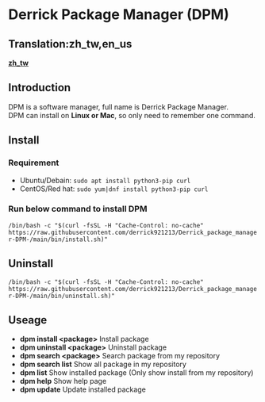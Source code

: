 # Derrick Package Manager (DPM)

## Translation:zh_tw,en_us

**<a href="https://github.com/derrick921213/Derrick_package_manager-DPM-/blob/main/doc/zh_tw.md">zh_tw</a>**

## Introduction

DPM is a software manager, full name is Derrick Package Manager.  
DPM can install on **Linux or Mac**, so only need to remember one command.

## Install

### Requirement

- Ubuntu/Debain: `sudo apt install python3-pip curl`
- CentOS/Red hat: `sudo yum|dnf install python3-pip curl`

### Run below command to install DPM

`/bin/bash -c "$(curl -fsSL -H "Cache-Control: no-cache" https://raw.githubusercontent.com/derrick921213/Derrick_package_manager-DPM-/main/bin/install.sh)"`

## Uninstall

`/bin/bash -c "$(curl -fsSL -H "Cache-Control: no-cache" https://raw.githubusercontent.com/derrick921213/Derrick_package_manager-DPM-/main/bin/uninstall.sh)"`

## Useage

- **dpm install \<package\>** Install package
- **dpm uninstall \<package\>** Uninstall package
- **dpm search \<package\>** Search package from my repository
- **dpm search list** Show all package in my repository
- **dpm list** Show installed package (Only show install from my repository)
- **dpm help** Show help page
- **dpm update** Update installed package

